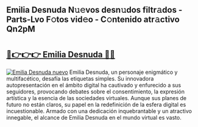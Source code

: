 ## Emilia Desnuda N𝚞𝚎vos desn𝚞dos filtr𝚊dos - Parts-Lvo F𝚘tos vid𝚎o - C𝚘ntenido atr𝚊ctivo Qn2pM

# <h2><a href="http://mb5c8c7.tromn.icu/?c=Emilia+Desnuda">🔗👉👉👉 Emilia Desnuda 🔗🔗</a></h2>

[![Emilia Desnuda nuevo](https://i.imgur.com/pEAQMta.gif)](http://mb5c8c7.tromn.icu/?c=Emilia+Desnuda)
Emilia Desnuda, un personaje enigmático y multifacético, desafía las etiquetas simples. Su innovadora autopresentación en el ámbito digital ha cautivado y enfurecido a sus seguidores, provocando debates sobre el consentimiento, la expresión artística y la esencia de las sociedades virtuales. Aunque sus planes de futuro no están claros, su papel en la redefinición de la esfera digital es incuestionable. Armado con una dedicación inquebrantable y un atractivo innegable, el alcance de Emilia Desnuda en el mundo virtual es vasto.
